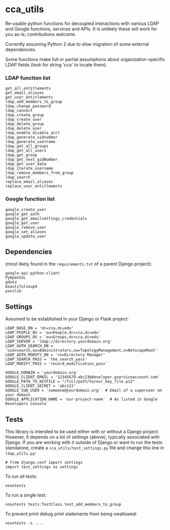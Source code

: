 # cca_utils

Re-usable python functions for decoupled interactions with various LDAP and Google functions, services and APIs. It is unlikely these will work for you as-is; contributions welcome.

Currently assuming Python 2 due to slow migration of some external dependencies.

Some functions make full or partial assumptions about organization-specific LDAP fields (look for string 'cca' to locate them).

### LDAP function list

```
get_all_entitlements
get_email_aliases
get_user_entitlements
ldap_add_members_to_group
ldap_change_password
ldap_connect
ldap_create_group
ldap_create_user
ldap_delete_group
ldap_delete_user
ldap_enable_disable_acct
ldap_generate_uidnumber
ldap_generate_username
ldap_get_all_groups
ldap_get_all_users
ldap_get_group
ldap_get_next_gidNumber
ldap_get_user_data
ldap_iterate_username
ldap_remove_members_from_group
ldap_search
replace_email_aliases
replace_user_entitlements
```

### Google function list

```
google_create_user
google_get_auth
google_get_emailsettings_credentials
google_get_user
google_remove_user
google_set_aliases
google_update_user
```


## Dependencies
(most likely found in the `requirements.txt` of a parent Django project):

```
google-api-python-client
PyOpenSSL
gdata
beautifulsoup4
passlib
```

## Settings

Assumed to be established in your Django or Flask project:

```
LDAP_BASE_DN = 'dc=cca,dc=edu'
LDAP_PEOPLE_OU = 'ou=People,dc=cca,dc=edu'
LDAP_GROUPS_OU = 'ou=Groups,dc=cca,dc=edu'
LDAP_SERVER = 'ldap://directory.yourdomain.org'
LDAP_AUTH_SEARCH_DN = 'uid=search,ou=Administrators,ou=TopologyManagement,o=NetscapeRoot'
LDAP_AUTH_MODIFY_DN = 'cn=Directory Manager'
LDAP_SEARCH_PASS = 'the_search_pass'
LDAP_MODIFY_PASS = 'record_modification_pass'

GOOGLE_DOMAIN = 'yourdomain.org'
GOOGLE_CLIENT_EMAIL = '12345678-abc23@developer.gserviceaccount.com'
GOOGLE_PATH_TO_KEYFILE = "/full/path/to/our_key_file.p12"
GOOGLE_CLIENT_SECRET = 'abc123'
GOOGLE_SUB_USER = 'someone@yourdomain.org'  # Email of a superuser on your domain
GOOGLE_APPLICATION_NAME = 'our-project-name'  # As listed in Google Developers Console
```

## Tests

This library is intended to be used either with or without a Django project. However, it depends on a lot of settings (above), typically associated with Django. If you are working with it outside of Django or want to run the tests standalone, create a `cca_utils/test_settings.py` file and change this line in `ldap_utils.py`:

```
# from django.conf import settings
import test_settings as settings
```

To run all tests:

```nosetests```

To run a single test:

```nosetests tests:TestClass.test_add_members_to_group```

To prevent print debug print statements from being swallowed:

```nosetests -s ....```

